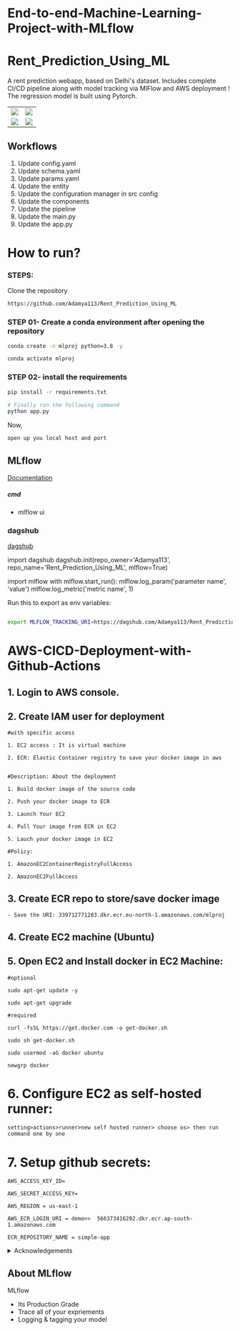 # End-to-end-Machine-Learning-Project-with-MLflow
# Rent_Prediction_Using_ML
A rent prediction webapp, based on Delhi's dataset. Includes complete CI/CD pipeline along with model tracking via MlFlow and AWS deployment ! 
The regression model is built using Pytorch.
<table>
	<tr>
 		<td><img src="https://github.com/user-attachments/assets/784d746c-5f33-4d80-9a7a-05d5fda7e155"></td>
   		<td><img src="https://github.com/user-attachments/assets/a3a89eea-f1c0-4b7e-9ba1-a10d5a591770"></td>
	</tr>
	<tr>
     		<td><img src="https://github.com/user-attachments/assets/dd32aeec-15c4-4740-b903-0298d031604b"></td>
       		<td><img src="https://github.com/user-attachments/assets/67187ed7-8a84-4f3b-9b40-05280c8634a2"></td>
	</tr>
</table>


## Workflows

1. Update config.yaml
2. Update schema.yaml
3. Update params.yaml
4. Update the entity
5. Update the configuration manager in src config
6. Update the components
7. Update the pipeline 
8. Update the main.py
9. Update the app.py



# How to run?
### STEPS:

Clone the repository

```bash
https://github.com/Adamya113/Rent_Prediction_Using_ML
```
### STEP 01- Create a conda environment after opening the repository

```bash
conda create -n mlproj python=3.8 -y
```

```bash
conda activate mlproj
```


### STEP 02- install the requirements
```bash
pip install -r requirements.txt
```


```bash
# Finally run the following command
python app.py
```

Now,
```bash
open up you local host and port
```


## MLflow

[Documentation](https://mlflow.org/docs/latest/index.html)


##### cmd
- mlflow ui

### dagshub
[dagshub](https://dagshub.com/)

import dagshub
dagshub.init(repo_owner='Adamya113', repo_name='Rent_Prediction_Using_ML', mlflow=True)

import mlflow
with mlflow.start_run():
  mlflow.log_param('parameter name', 'value')
  mlflow.log_metric('metric name', 1)

Run this to export as env variables:

```bash

export MLFLOW_TRACKING_URI=https://dagshub.com/Adamya113/Rent_Prediction_Using_ML.mlflow
```
<!-- export MLFLOW_TRACKING_USERNAME= ?? -->

<!-- export MLFLOW_TRACKING_PASSWORD= ?? -->

<!-- ``` -->



# AWS-CICD-Deployment-with-Github-Actions

## 1. Login to AWS console.

## 2. Create IAM user for deployment

	#with specific access

	1. EC2 access : It is virtual machine

	2. ECR: Elastic Container registry to save your docker image in aws


	#Description: About the deployment

	1. Build docker image of the source code

	2. Push your docker image to ECR

	3. Launch Your EC2 

	4. Pull Your image from ECR in EC2

	5. Lauch your docker image in EC2

	#Policy:

	1. AmazonEC2ContainerRegistryFullAccess

	2. AmazonEC2FullAccess

	
## 3. Create ECR repo to store/save docker image
    - Save the URI: 339712771283.dkr.ecr.eu-north-1.amazonaws.com/mlproj

	
## 4. Create EC2 machine (Ubuntu) 

## 5. Open EC2 and Install docker in EC2 Machine:
	
	
	#optional

	sudo apt-get update -y

	sudo apt-get upgrade
	
	#required

	curl -fsSL https://get.docker.com -o get-docker.sh

	sudo sh get-docker.sh

	sudo usermod -aG docker ubuntu

	newgrp docker
	
# 6. Configure EC2 as self-hosted runner:
    setting>actions>runner>new self hosted runner> choose os> then run command one by one


# 7. Setup github secrets:

    AWS_ACCESS_KEY_ID=

    AWS_SECRET_ACCESS_KEY=

    AWS_REGION = us-east-1

    AWS_ECR_LOGIN_URI = demo>>  566373416292.dkr.ecr.ap-south-1.amazonaws.com

    ECR_REPOSITORY_NAME = simple-app

<details>
	<summary>
		Acknowledgements
	</summary>
	- https://mlflow.org/docs/latest/index.html
	- https://www.youtube.com/watch?v=pxk1Fr33-L4
	- https://korlakuntasaikamal10.medium.com/implementing-regression-problem-using-torch-5b5bd1a56d69
</details>



## About MLflow 
MLflow

 - Its Production Grade
 - Trace all of your expriements
 - Logging & tagging your model
